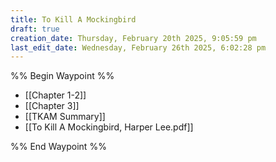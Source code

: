 ```yaml
---
title: To Kill A Mockingbird
draft: true
creation_date: Thursday, February 20th 2025, 9:05:59 pm
last_edit_date: Wednesday, February 26th 2025, 6:02:28 pm
---
```


%% Begin Waypoint %%
- [[Chapter 1-2]]
- [[Chapter 3]]
- [[TKAM Summary]]
- [[To Kill A Mockingbird, Harper Lee.pdf]]

%% End Waypoint %%
